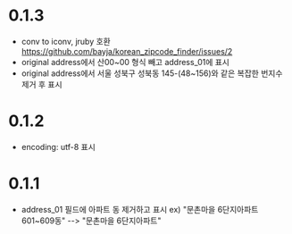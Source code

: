 0.1.3
=====================

* conv to iconv, jruby 호환 https://github.com/bayja/korean_zipcode_finder/issues/2
* original address에서 산00~00 형식 빼고 address_01에 표시
* original address에서 서울 성북구 성북동 145-(48~156)와 같은 복잡한 번지수 제거 후 표시


0.1.2
=====================

* encoding: utf-8 표시


0.1.1
=====================

* address_01 필드에 아파트 동 제거하고 표시 ex) "문촌마을 6단지아파트 601~609동" --> "문촌마을 6단지아파트"


